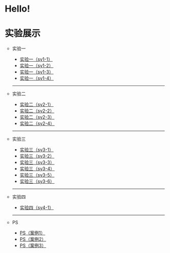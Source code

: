 # Hello!
<html>
<head>
<meta charset="utf-8">
</head>

<body>
        <audio src="summer.mp3" autoplay="autoplay"></audio>
	<h1>实验展示</h1>
	<ul type="circle">
		<li>实验一</li>
	  <ul type="disc">
		    <li><a href="实验一（sy1-1）.html">实验一（sy1-1）</a></li>
		    <li><a href="实验一（sy1-2）.html">实验一（sy1-2）</a></li>
		    <li><a href="D:\大三\网页设计与制作\Caption2 3-6.html">实验一（sy1-3）</a></li>
	      <li><a href="D:\大三\网页设计与制作\Caption2 3-6.html">实验一（sy1-4）</a></li>
	  </ul>
	  <hr>
		<li>实验二</li>
    <ul type="disc">
		    <li><a href="D:\大三\网页设计与制作\Caption2 3-6.html">实验二（sy2-1）</a></li>
		    <li><a href="D:\大三\网页设计与制作\Caption2 3-6.html">实验二（sy2-2）</a></li>
		    <li><a href="D:\大三\网页设计与制作\Caption2 3-6.html">实验二（sy2-3）</a></li>
	            <li><a href="D:\大三\网页设计与制作\Caption2 3-6.html">实验二（sy2-4）</a></li>
	  </ul>
    <hr>
		<li>实验三</li>
    <ul type="disc">
		    <li><a href="D:\大三\网页设计与制作\Caption2 3-6.html">实验三（sy3-1）</a></li>
		    <li><a href="D:\大三\网页设计与制作\Caption2 3-6.html">实验三（sy3-2）</a></li>
		    <li><a href="D:\大三\网页设计与制作\Caption2 3-6.html">实验三（sy3-3）</a></li>
	            <li><a href="D:\大三\网页设计与制作\Caption2 3-6.html">实验三（sy3-4）</a></li>
                    <li><a href="D:\大三\网页设计与制作\Caption2 3-6.html">实验三（sy3-5）</a></li>
	            <li><a href="D:\大三\网页设计与制作\Caption2 3-6.html">实验三（sy3-6）</a></li>
    </ul>
    <hr>
		<li>实验四</li>
    <ul type="disc">
		    <li><a href="D:\大三\网页设计与制作\Caption2 3-6.html">实验四（sy4-1）</a></li>
	  </ul>
    <hr>
		<li>PS</li>
    <ul type="disc">
		    <li><a href="D:\大三\网页设计与制作\Caption2 3-6.html">PS（案例1）</a></li>
        <li><a href="D:\大三\网页设计与制作\Caption2 3-6.html">PS（案例2）</a></li>
        <li><a href="D:\大三\网页设计与制作\Caption2 3-6.html">PS（案例3）</a></li>
	  </ul>
  </ul>
</body>
</html>
